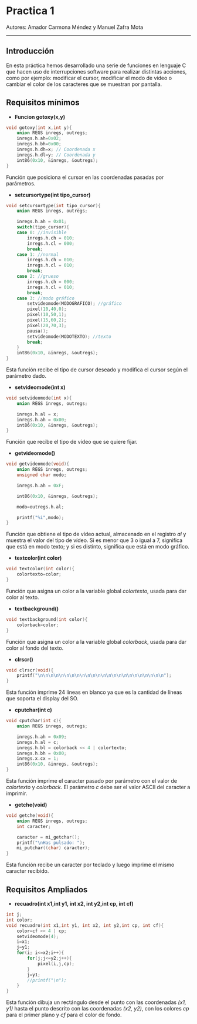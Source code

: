 # Practica 1 #

Autores: Amador Carmona Méndez y Manuel Zafra Mota

---

## Introducción ##

En esta práctica hemos desarrollado una serie de funciones en lenguaje C que hacen uso de interrupciones software para realizar distintas acciones, como por ejemplo: modificar el cursor, modificar el modo de vídeo o cambiar el color de los caracteres que se muestran por pantalla.

## Requisitos mínimos ##

* **Funcion gotoxy(x,y)**

~~~ C
void gotoxy(int x,int y){
    union REGS inregs, outregs;
    inregs.h.ah=0x02;
    inregs.h.bh=0x00;
    inregs.h.dh=x; // Coordenada x
    inregs.h.dl=y; // Coordenada y
    int86(0x10, &inregs, &outregs);
} 
~~~

Función que posiciona el cursor en las coordenadas pasadas por parámetros.

* **setcursortype(int tipo_cursor)**

~~~ C
void setcursortype(int tipo_cursor){
    union REGS inregs, outregs;

    inregs.h.ah = 0x01;
    switch(tipo_cursor){
    case 0: //invisible
        inregs.h.ch = 010;
        inregs.h.cl = 000;
        break;
    case 1: //normal
        inregs.h.ch = 010;
        inregs.h.cl = 010;
        break;
    case 2: //grueso
        inregs.h.ch = 000;
        inregs.h.cl = 010;
        break;
    case 3: //modo gráfico
        setvideomode(MODOGRAFICO); //gráfico
        pixel(10,40,0);
        pixel(10,50,1);
        pixel(15,60,2);
        pixel(20,70,3);
        pausa();
        setvideomode(MODOTEXTO); //texto
        break;
    }
    int86(0x10, &inregs, &outregs);   
}
~~~

Esta función recibe el tipo de cursor deseado y modifica el cursor según el parámetro dado.  

* **setvideomode(int x)**

~~~ C
void setvideomode(int x){
    union REGS inregs, outregs;

    inregs.h.al = x;
    inregs.h.ah = 0x00;
    int86(0x10, &inregs, &outregs);
}
~~~

Función que recibe el tipo de vídeo que se quiere fijar.

* **getvideomode()**

~~~ C
void getvideomode(void){
    union REGS inregs, outregs;
    unsigned char modo;

    inregs.h.ah = 0xF;

    int86(0x10, &inregs, &outregs);

    modo=outregs.h.al;

    printf("%i",modo);
}
~~~

Función que obtiene el tipo de vídeo actual, almacenado en el registro *al* y muestra el valor del tipo de vídeo. Si es menor que 3 o igual a 7, significa que está en modo texto; y si es distinto, significa que está en modo gráfico.

* **textcolor(int color)**

~~~ C
void textcolor(int color){
    colortexto=color;
}
~~~

Función que asigna un color a la variable global *colortexto*, usada para dar color al texto.

* **textbackground()**

~~~ C
void textbackground(int color){
    colorback=color;
}
~~~

Función que asigna un color a la variable global *colorback*, usada para dar color al fondo del texto.

* **clrscr()**

~~~ C
void clrscr(void){
    printf("\n\n\n\n\n\n\n\n\n\n\n\n\n\n\n\n\n\n\n\n\n\n\n\n");
}
~~~

Esta función imprime 24 líneas en blanco ya que es la cantidad de líneas que soporta el display del SO.

* **cputchar(int c)**

~~~ C
void cputchar(int c){
    union REGS inregs, outregs;

    inregs.h.ah = 0x09;
    inregs.h.al = c;
    inregs.h.bl = colorback << 4 | colortexto;
    inregs.h.bh = 0x00;
    inregs.x.cx = 1;
    int86(0x10, &inregs, &outregs);
}
~~~

Esta función imprime el caracter pasado por parámetro con el valor de *colortexto* y *colorback*. El parámetro *c* debe ser el valor ASCII del caracter a imprimir.

* **getche(void)**

~~~ C
void getche(void){
    union REGS inregs, outregs;
    int caracter;

    caracter = mi_getchar();
    printf("\nHas pulsado: ");
    mi_putchar((char) caracter);
}
~~~

Esta función recibe un caracter por teclado y luego imprime el mismo caracter recibido.

## Requisitos Ampliados ##

* **recuadro(int x1,int y1, int x2, int y2,int cp, int cf)**

~~~ C
int j;
int color;
void recuadro(int x1,int y1, int x2, int y2,int cp, int cf){
    color=cf << 4 | cp;
    setvideomode(4);
    i=x1;
    j=y1;
    for(i; i<=x2;i++){
        for(j;j<=y2;j++){
            pixel(i,j,cp);
        }
        j=y1;
        //printf("\n");   
    }    
}
~~~

Esta función dibuja un rectángulo desde el punto con las coordenadas *(x1, y1)* hasta el punto descrito con las coordenadas *(x2, y2)*, con los colores *cp* para el primer plano y *cf* para el color de fondo.
